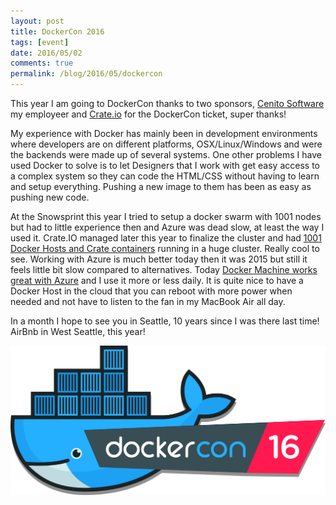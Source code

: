 ```yaml
---
layout: post
title: DockerCon 2016
tags: [event]
date: 2016/05/02
comments: true
permalink: /blog/2016/05/dockercon
---
```

This year I am going to DockerCon thanks to two sponsors, [Cenito Software](http://www.cenito.se/en/) my employeer and [Crate.io](http://crate.io) for the DockerCon ticket, super thanks!

My experience with Docker has mainly been in development environments where developers are on different platforms, OSX/Linux/Windows and were the backends were made up of several systems. One other problems I have used Docker to solve is to let Designers that I work with get easy access to a complex system so they can code the HTML/CSS without having to learn and setup everything. Pushing a new image to them has been as easy as pushing new code.

At the Snowsprint this year I tried to setup a docker swarm with 1001 nodes but had to little experience then and Azure was dead slow, at least the way I used it. Crate.IO managed later this year to finalize the cluster and had [1001 Docker Hosts and Crate containers](https://crate.io/a/1001-node-crate-cluster-with-microsoft-azure/) running in a huge cluster. Really cool to see. Working with Azure is much better today then it was 2015 but still it feels little bit slow compared to alternatives. Today [Docker Machine works great with Azure](/blog/2016/04/docker-on-azure) and I use it more or less daily. It is quite nice to have a Docker Host in the cloud that you can reboot with more power when needed and not have to listen to the fan in my MacBook Air all day.

In a month I hope to see you in Seattle, 10 years since I was there last time! AirBnb in West Seattle, this year!

![DockerCon 2016](/images/dockercon2016.png)
